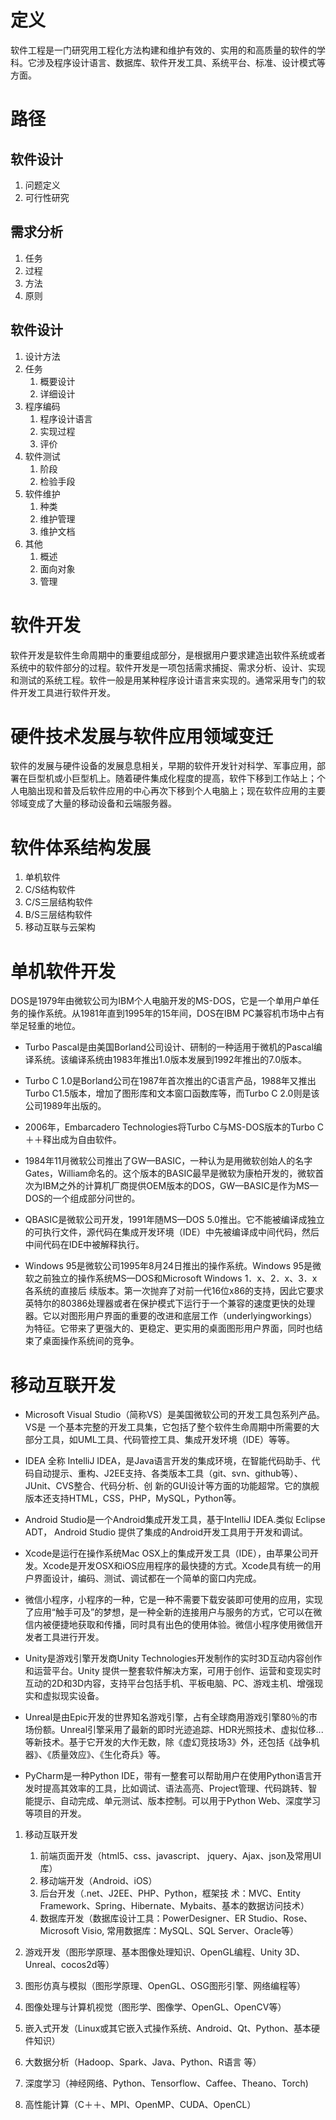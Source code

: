# 定义

软件工程是一门研究用工程化方法构建和维护有效的、实用的和高质量的软件的学科。它涉及程序设计语言、数据库、软件开发工具、系统平台、标准、设计模式等方面。

# 路径

## 软件设计
1. 问题定义
2. 可行性研究

## 需求分析
1. 任务
2. 过程
3. 方法
4. 原则

## 软件设计
1. 设计方法
2. 任务
	1. 概要设计
	2. 详细设计
3. 程序编码
	1. 程序设计语言
	2. 实现过程
	3. 评价
4. 软件测试
	1. 阶段
	2. 检验手段
5. 软件维护
	1. 种类
	2. 维护管理
	3. 维护文档
6. 其他
	1. 概述
	2. 面向对象
	3. 管理

# 软件开发

软件开发是软件生命周期中的重要组成部分，是根据用户要求建造出软件系统或者系统中的软件部分的过程。软件开发是一项包括需求捕捉、需求分析、设计、实现和测试的系统工程。软件一般是用某种程序设计语言来实现的。通常采用专门的软件开发工具进行软件开发。

# 硬件技术发展与软件应用领域变迁

软件的发展与硬件设备的发展息息相关，早期的软件开发针对科学、军事应用，部署在巨型机或小巨型机上。随着硬件集成化程度的提高，软件下移到工作站上；个人电脑出现和普及后软件应用的中心再次下移到个人电脑上；现在软件应用的主要邻域变成了大量的移动设备和云端服务器。

# 软件体系结构发展
1. 单机软件
2. C/S结构软件
3. C/S三层结构软件
4. B/S三层结构软件
5. 移动互联与云架构

# 单机软件开发

DOS是1979年由微软公司为IBM个人电脑开发的MS-DOS，它是一个单用户单任务的操作系统。从1981年直到1995年的15年间，DOS在IBM PC兼容机市场中占有举足轻重的地位。

- Turbo Pascal是由美国Borland公司设计、研制的一种适用于微机的Pascal编译系统。该编译系统由1983年推出1.0版本发展到1992年推出的7.0版本。

- Turbo C 1.0是Borland公司在1987年首次推出的C语言产品，1988年又推出Turbo C1.5版本，增加了图形库和文本窗口函数库等，而Turbo C 2.0则是该公司1989年出版的。

- 2006年，Embarcadero Technologies将Turbo C与MS-DOS版本的Turbo C＋＋释出成为自由软件。

- 1984年11月微软公司推出了GW—BASIC，一种认为是用微软创始人的名字Gates，William命名的。这个版本的BASIC最早是微软为康柏开发的，微软首次为IBM之外的计算机厂商提供OEM版本的DOS，GW—BASIC是作为MS—DOS的一个组成部分问世的。

- QBASIC是微软公司开发，1991年随MS—DOS 5.0推出。它不能被编译成独立的可执行文件，源代码在集成开发环境（IDE）中先被编译成中间代码，然后中间代码在IDE中被解释执行。

- Windows 95是微软公司1995年8月24日推出的操作系统。Windows 95是微软之前独立的操作系统MS—DOS和Microsoft Windows 1．x、2．x、3．x各系统的直接后 续版本。第一次抛弃了对前一代16位x86的支持，因此它要求英特尔的80386处理器或者在保护模式下运行于一个兼容的速度更快的处理器。它以对图形用户界面的重要的改进和底层工作（underlyingworkings）为特征。它带来了更强大的、更稳定、更实用的桌面图形用户界面，同时也结束了桌面操作系统间的竞争。

# 移动互联开发

- Microsoft Visual Studio（简称VS）是美国微软公司的开发工具包系列产品。VS是 一个基本完整的开发工具集，它包括了整个软件生命周期中所需要的大部分工具，如UML工具、代码管控工具、集成开发环境（IDE）等等。

- IDEA 全称 IntelliJ IDEA，是Java语言开发的集成环境，在智能代码助手、代码自动提示、重构、J2EE支持、各类版本工具（git、svn、github等）、JUnit、CVS整合、代码分析、创 新的GUI设计等方面的功能超常。它的旗舰版本还支持HTML，CSS，PHP，MySQL，Python等。

- Android Studio是一个Android集成开发工具，基于IntelliJ IDEA.类似 Eclipse ADT， Android Studio 提供了集成的Android开发工具用于开发和调试。

- Xcode是运行在操作系统Mac OSX上的集成开发工具（IDE），由苹果公司开发。Xcode是开发OSX和iOS应用程序的最快捷的方式。Xcode具有统一的用户界面设计，编码、测试、调试都在一个简单的窗口内完成。

- 微信小程序，小程序的一种，它是一种不需要下载安装即可使用的应用，实现了应用“触手可及”的梦想，是一种全新的连接用户与服务的方式，它可以在微信内被便捷地获取和传播，同时具有出色的使用体验。微信小程序使用微信开发者工具进行开发。

- Unity是游戏引擎开发商Unity Technologies开发制作的实时3D互动内容创作和运营平台。Unity 提供一整套软件解决方案，可用于创作、运营和变现实时互动的2D和3D内容，支持平台包括手机、平板电脑、PC、游戏主机、增强现实和虚拟现实设备。

- Unreal是由Epic开发的世界知名游戏引擎，占有全球商用游戏引擎80％的市场份额。Unreal引擎采用了最新的即时光迹追踪、HDR光照技术、虚拟位移...等新技术。基于它开发的大作无数，除《虚幻竞技场3》外，还包括《战争机器》、《质量效应》、《生化奇兵》等。

- PyCharm是一种Python IDE，带有一整套可以帮助用户在使用Python语言开发时提高其效率的工具，比如调试、语法高亮、Project管理、代码跳转、智能提示、自动完成、单元测试、版本控制。可以用于Python Web、深度学习等项目的开发。

1. 移动互联开发
	1. 前端页面开发（html5、css、javascript、 jquery、Ajax、json及常用UI库）
	2.  移动端开发（Android、iOS）
	3. 后台开发（.net、J2EE、PHP、Python，框架技 术：MVC、Entity Framework、Spring、Hibernate、Mybaits、基本的数据访问技术） 
	4. 数据库开发（数据库设计工具：PowerDesigner、ER Studio、Rose、Microsoft Visio, 常用数据库：MySQL、SQL Server、Oracle等）
2. 游戏开发（图形学原理、基本图像处理知识、OpenGL编程、Unity 3D、Unreal、cocos2d等）

3. 图形仿真与模拟（图形学原理、OpenGL、OSG图形引擎、网络编程等）

4. 图像处理与计算机视觉（图形学、图像学、OpenGL、OpenCV等）

5. 嵌入式开发（Linux或其它嵌入式操作系统、Android、Qt、Python、基本硬件知识）

6. 大数据分析（Hadoop、Spark、Java、Python、R语言 等）

7. 深度学习（神经网络、Python、Tensorflow、Caffee、Theano、Torch)

8. 高性能计算（C＋＋、MPI、OpenMP、CUDA、OpenCL）

